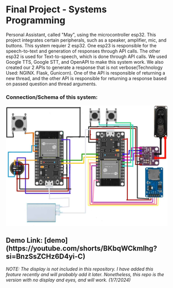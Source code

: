 <h1>Final Project - Systems Programming</h1>
Personal Assistant, called "May", using the microcontroller esp32. This project integrates certain peripherals, such as a speaker, amplifier, mic, and buttons. This system requier 2 esp32.
One esp23 is responsible for the speech-to-text and generation of responses through API calls. The other esp32 is used for Text-to-speech, which is done through API calls. 
We used Google TTS, Google STT, and OpenAPI to make this system work. We also created our 2 APIs to generate a response that is not verbose(Technology Used: NGINX. Flask, Gunicorn). 
One of the API is responsible of returning a new thread, and the other API is responsible for returning a response based on passed question and thread arguments.

<h3>Connection/Schema of this system:</h3>
<img src="Schema_connection.jpg">
<h2><b>Demo Link: [demo](https://youtube.com/shorts/BKbqWCkmIhg?si=BnzSsZCHz6D4yi-C)</b></h2>
<em>NOTE: The display is not included in this repository. I have added this feature recently and will probably add it later. Nonetheless, this repo is the version with no display and eyes, and will work. (1/7/2024)</em>


